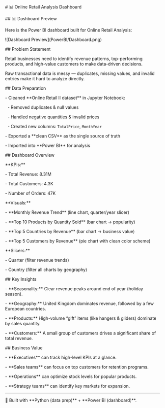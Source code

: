\# 📊 Online Retail Analysis Dashboard



\## 📊 Dashboard Preview

Here is the Power BI dashboard built for Online Retail Analysis:



!\[Dashboard Preview](PowerBI/Dashboard.png)





\## Problem Statement

Retail businesses need to identify revenue patterns, top-performing products, and high-value customers to make data-driven decisions.  

Raw transactional data is messy — duplicates, missing values, and invalid entries make it hard to analyze directly.



\## Data Preparation

\- Cleaned \*\*Online Retail II dataset\*\* in Jupyter Notebook:

&nbsp; - Removed duplicates \& null values

&nbsp; - Handled negative quantities \& invalid prices

&nbsp; - Created new columns: `TotalPrice`, `MonthYear`

\- Exported a \*\*clean CSV\*\* as the single source of truth

\- Imported into \*\*Power BI\*\* for analysis



\## Dashboard Overview

\*\*KPIs:\*\*

\- Total Revenue: 8.31M

\- Total Customers: 4.3K

\- Number of Orders: 47K



\*\*Visuals:\*\*

\- \*\*Monthly Revenue Trend\*\* (line chart, quarter/year slicer)

\- \*\*Top 10 Products by Quantity Sold\*\* (bar chart → popularity)

\- \*\*Top 5 Countries by Revenue\*\* (bar chart → business value)

\- \*\*Top 5 Customers by Revenue\*\* (pie chart with clean color scheme)



\*\*Slicers:\*\*

\- Quarter (filter revenue trends)

\- Country (filter all charts by geography)



\## Key Insights

\- \*\*Seasonality:\*\* Clear revenue peaks around end of year (holiday season).  

\- \*\*Geography:\*\* United Kingdom dominates revenue, followed by a few European countries.  

\- \*\*Products:\*\* High-volume “gift” items (like hangers \& gliders) dominate by sales quantity.  

\- \*\*Customers:\*\* A small group of customers drives a significant share of total revenue.



\## Business Value

\- \*\*Executives\*\* can track high-level KPIs at a glance.  

\- \*\*Sales teams\*\* can focus on top customers for retention programs.  

\- \*\*Operations\*\* can optimize stock levels for popular products.  

\- \*\*Strategy teams\*\* can identify key markets for expansion.  



---



📌 Built with \*\*Python (data prep)\*\* + \*\*Power BI (dashboard)\*\*.  



